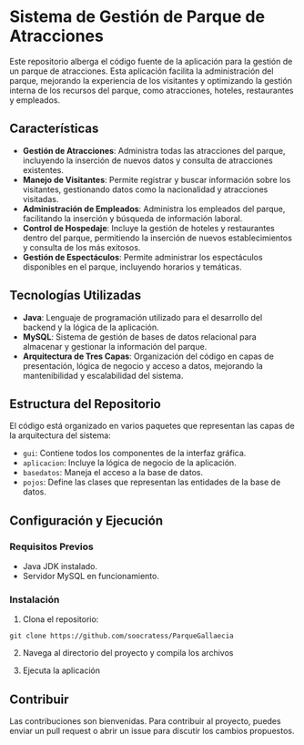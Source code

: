 # Sistema de Gestión de Parque de Atracciones

Este repositorio alberga el código fuente de la aplicación para la gestión de un parque de atracciones. Esta aplicación facilita la administración del parque, mejorando la experiencia de los visitantes y optimizando la gestión interna de los recursos del parque, como atracciones, hoteles, restaurantes y empleados.

## Características

- **Gestión de Atracciones**: Administra todas las atracciones del parque, incluyendo la inserción de nuevos datos y consulta de atracciones existentes.
- **Manejo de Visitantes**: Permite registrar y buscar información sobre los visitantes, gestionando datos como la nacionalidad y atracciones visitadas.
- **Administración de Empleados**: Administra los empleados del parque, facilitando la inserción y búsqueda de información laboral.
- **Control de Hospedaje**: Incluye la gestión de hoteles y restaurantes dentro del parque, permitiendo la inserción de nuevos establecimientos y consulta de los más exitosos.
- **Gestión de Espectáculos**: Permite administrar los espectáculos disponibles en el parque, incluyendo horarios y temáticas.

## Tecnologías Utilizadas

- **Java**: Lenguaje de programación utilizado para el desarrollo del backend y la lógica de la aplicación.
- **MySQL**: Sistema de gestión de bases de datos relacional para almacenar y gestionar la información del parque.
- **Arquitectura de Tres Capas**: Organización del código en capas de presentación, lógica de negocio y acceso a datos, mejorando la mantenibilidad y escalabilidad del sistema.

## Estructura del Repositorio

El código está organizado en varios paquetes que representan las capas de la arquitectura del sistema:

- `gui`: Contiene todos los componentes de la interfaz gráfica.
- `aplicacion`: Incluye la lógica de negocio de la aplicación.
- `basedatos`: Maneja el acceso a la base de datos.
- `pojos`: Define las clases que representan las entidades de la base de datos.

## Configuración y Ejecución

### Requisitos Previos

- Java JDK instalado.
- Servidor MySQL en funcionamiento.

### Instalación

1. Clona el repositorio:

`git clone https://github.com/soocratess/ParqueGallaecia`


2. Navega al directorio del proyecto y compila los archivos


3. Ejecuta la aplicación


## Contribuir

Las contribuciones son bienvenidas. Para contribuir al proyecto, puedes enviar un pull request o abrir un issue para discutir los cambios propuestos.


